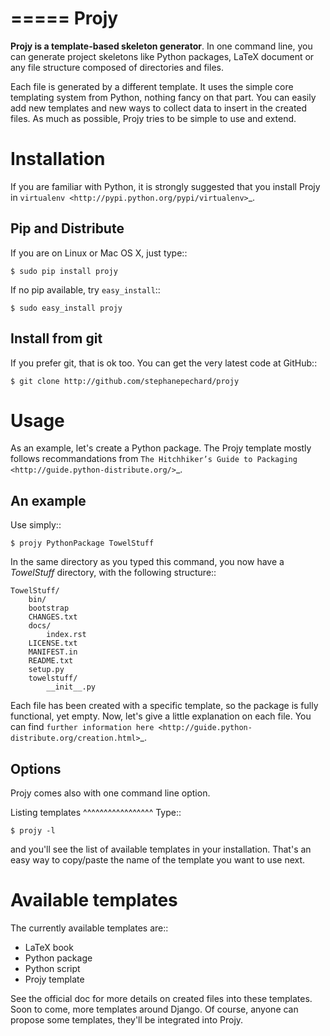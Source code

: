 =====
Projy
=====
**Projy is a template-based skeleton generator**.
In one command line, you can generate project skeletons
like Python packages, LaTeX document or any file structure
composed of directories and files.

Each file is generated by a different template.
It uses the simple core templating system from Python,
nothing fancy on that part. You can easily add new templates
and new ways to collect data to insert in the created files.
As much as possible, Projy tries to be simple to use and extend.


Installation
============
If you are familiar with Python, it is strongly suggested that you install
Projy in `virtualenv <http://pypi.python.org/pypi/virtualenv>`_.


Pip and Distribute
------------------
If you are on Linux or Mac OS X, just type::

    $ sudo pip install projy

If no pip available, try ``easy_install``::

    $ sudo easy_install projy


Install from git
----------------
If you prefer git, that is ok too. You can get the very latest code at GitHub::

    $ git clone http://github.com/stephanepechard/projy


Usage
=====
As an example, let's create a Python package. The Projy template mostly
follows recommandations from `The Hitchhiker’s Guide to Packaging
<http://guide.python-distribute.org/>`_.


An example
----------
Use simply::

    $ projy PythonPackage TowelStuff

In the same directory as you typed this command, you now have a
*TowelStuff* directory, with the following structure::


    TowelStuff/
        bin/
        bootstrap
        CHANGES.txt
        docs/
            index.rst
        LICENSE.txt
        MANIFEST.in
        README.txt
        setup.py
        towelstuff/
            __init__.py


Each file has been created with a specific template, so the package is fully
functional, yet empty. Now, let's give a little explanation on each file.
You can find `further information here <http://guide.python-distribute.org/creation.html>`_.


Options
-------
Projy comes also with one command line option.


Listing templates
^^^^^^^^^^^^^^^^^
Type::

    $ projy -l

and you'll see the list of available templates in your installation.
That's an easy way to copy/paste the name of the template you want to use next.


Available templates
===================
The currently available templates are::

 * LaTeX book
 * Python package
 * Python script
 * Projy template

See the official doc for more details on created files into these templates.
Soon to come, more templates around Django. Of course, anyone can propose
some templates, they'll be integrated into Projy.
